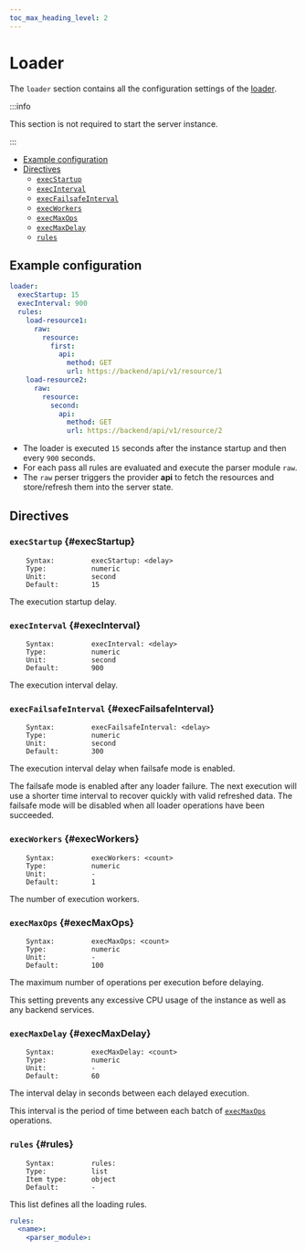 ```yaml
---
toc_max_heading_level: 2
---
```


# Loader

The `loader` section contains all the configuration settings of the [loader](/neon/configuration/loader/overview/).

:::info

This section is not required to start the server instance.

:::

- [Example configuration](#example-configuration)
- [Directives](#directives)
  - [`execStartup`](#execStartup)
  - [`execInterval`](#execInterval)
  - [`execFailsafeInterval`](#execFailsafeInterval)
  - [`execWorkers`](#execWorkers)
  - [`execMaxOps`](#execMaxOps)
  - [`execMaxDelay`](#execMaxDelay)
  - [`rules`](#rules)

## Example configuration

```yaml
loader:
  execStartup: 15
  execInterval: 900
  rules:
    load-resource1:
      raw:
        resource:
          first:
            api:
              method: GET
              url: https://backend/api/v1/resource/1
    load-resource2:
      raw:
        resource:
          second:
            api:
              method: GET
              url: https://backend/api/v1/resource/2
```

- The loader is executed `15` seconds after the instance startup and then every `900` seconds.
- For each pass all rules are evaluated and execute the parser module `raw`.
- The `raw` perser triggers the provider **api** to fetch the resources and store/refresh them into the server state.

## Directives

### `execStartup` {#execStartup}

```
    Syntax:         execStartup: <delay>
    Type:           numeric
    Unit:           second
    Default:        15
```

The execution startup delay.

### `execInterval` {#execInterval}

```
    Syntax:         execInterval: <delay>
    Type:           numeric
    Unit:           second
    Default:        900
```

The execution interval delay.

### `execFailsafeInterval` {#execFailsafeInterval}

```
    Syntax:         execFailsafeInterval: <delay>
    Type:           numeric
    Unit:           second
    Default:        300
```

The execution interval delay when failsafe mode is enabled.

The failsafe mode is enabled after any loader failure. The next execution will use a shorter time interval to recover quickly with valid refreshed data. The failsafe mode will be disabled when all loader operations
have been succeeded.

### `execWorkers` {#execWorkers}

```
    Syntax:         execWorkers: <count>
    Type:           numeric
    Unit:           -
    Default:        1
```

The number of execution workers.

### `execMaxOps` {#execMaxOps}

```
    Syntax:         execMaxOps: <count>
    Type:           numeric
    Unit:           -
    Default:        100
```

The maximum number of operations per execution before delaying.

This setting prevents any excessive CPU usage of the instance as well as any backend services.

### `execMaxDelay` {#execMaxDelay}

```
    Syntax:         execMaxDelay: <count>
    Type:           numeric
    Unit:           -
    Default:        60
```

The interval delay in seconds between each delayed execution.

This interval is the period of time between each batch of [`execMaxOps`](#execMaxOps) operations.

### `rules` {#rules}

```
    Syntax:         rules:
    Type:           list
    Item type:      object
    Default:        -
```

This list defines all the loading rules.

```yaml
rules:
  <name>:
    <parser_module>:
```
